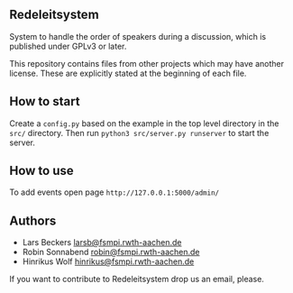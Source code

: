 ## Redeleitsystem 
System to handle the order of speakers during a discussion, which is published 
under GPLv3 or later.

This repository contains files from other projects which may have another license.
These are explicitly stated at the beginning of each file.

## How to start
Create a ``config.py`` based on the example in the top level directory in the ``src/`` directory. Then run ``python3 src/server.py runserver`` to start the server.

## How to use
To add events open page ``http://127.0.0.1:5000/admin/``

## Authors 

- Lars Beckers <larsb@fsmpi.rwth-aachen.de>
- Robin Sonnabend <robin@fsmpi.rwth-aachen.de>
- Hinrikus Wolf <hinrikus@fsmpi.rwth-aachen.de>

If you want to contribute to Redeleitsystem drop us an email, please.
